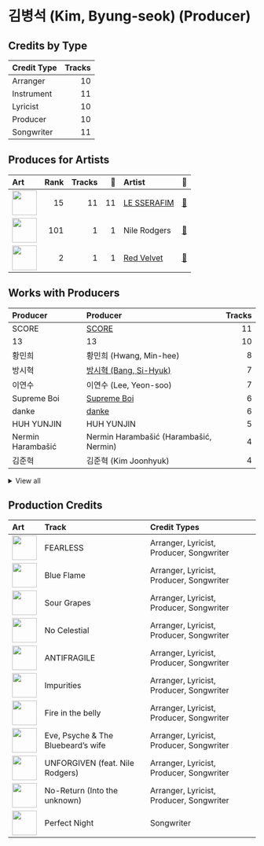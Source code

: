 # 김병석 (Kim, Byung-seok) (Producer)

## Credits by Type

| Credit Type | Tracks |
|:---|---:|
| Arranger | 10 |
| Instrument | 11 |
| Lyricist | 10 |
| Producer | 10 |
| Songwriter | 11 |

## Produces for Artists

| Art | Rank | Tracks | 💚 | Artist | 🔗 |
|:---|---:|---:|---:|:---|:---|
| <img src="https://i.scdn.co/image/ab6761610000e5eb73f96bdf146d008680149954" alt="" width="50" /> | 15 | 11 | 11 | [LE SSERAFIM](../../artists/le_sserafim/overview.md) | [🔗](https://open.spotify.com/artist/4SpbR6yFEvexJuaBpgAU5p) |
| <img src="https://i.scdn.co/image/6511b1fe261da3b6c6b69ae2aa771cfd307a18ae" alt="" width="50" /> | 101 | 1 | 1 | Nile Rodgers | [🔗](https://open.spotify.com/artist/3yDIp0kaq9EFKe07X1X2rz) |
| <img src="https://i.scdn.co/image/ab6761610000e5eb02a562ea6b1dc718394010ac" alt="" width="50" /> | 2 | 1 | 1 | [Red Velvet](../../artists/red_velvet/overview.md) | [🔗](https://open.spotify.com/artist/1z4g3DjTBBZKhvAroFlhOM) |

## Works with Producers

| Producer | Producer | Tracks |
|:---|:---|---:|
| SCORE | [SCORE](../score/overview.md) | 11 |
| 13 | 13 | 10 |
| 황민희 | 황민희 (Hwang, Min-hee) | 8 |
| 방시혁 | [방시혁 (Bang, Si-Hyuk)](../방시혁_(bang,_si-hyuk)/overview.md) | 7 |
| 이연수 | 이연수 (Lee, Yeon-soo) | 7 |
| Supreme Boi | [Supreme Boi](../supreme_boi/overview.md) | 6 |
| danke | [danke](../danke/overview.md) | 6 |
| HUH YUNJIN | HUH YUNJIN | 5 |
| Nermin Harambašić | Nermin Harambašić (Harambašić, Nermin) | 4 |
| 김준혁 | 김준혁 (Kim Joonhyuk) | 4 |


<details>
<summary>View all</summary>

| Producer | Producer | Tracks |
|:---|:---|---:|
| Kyler Niko | Kyler Niko | 4 |
| Chris Galland | Chris Galland | 3 |
| Paulina Cerrilla | Paulina Cerrilla | 3 |
| Manny Marroquin | [Manny Marroquin](../manny_marroquin/overview.md) | 3 |
| Ronnie Icon | Ronnie Icon | 3 |
| 김인형 | 김인형 (Kim, In Hyung) | 3 |
| Young Chance | Young Chance | 3 |
| Pontus Petersson | Pontus Petersson | 2 |
| BLVSH | BLVSH | 2 |
| 전부연 | 전부연 (Jeon, Bu-yeon) | 2 |
| JARO | JARO | 2 |
| Daniel "Obi" Klein | Daniel "Obi" Klein | 2 |
| Anne Judith Wik | Anne Judith Wik | 2 |
| Josefin Glenmark | Josefin Glenmark | 2 |
| 박상유 | 박상유 (Park, Sang-yu) | 2 |
| Sunshine | Sunshine | 2 |
| 김영현 | 김영현 (Kim, Young-hyun) | 2 |
| Nikolay Mohr | Nikolay Mohr | 2 |
| Jonna Hall | Jonna Hall | 2 |
| Arineh Karimi | Arineh Karimi | 2 |
| Tony Maserati | [Tony Maserati](../tony_maserati/overview.md) | 2 |
| 우민정 | 우민정 (Umin, Je-ong) | 2 |
| 이형석 | 이형석 (Lee, Hyung-seok) | 2 |
| Charli Taft | Charli Taft | 2 |
| Shorelle | Shorelle | 2 |
| BENJMN | BENJMN | 2 |
| Josh Gudwin | [Josh Gudwin](../josh_gudwin/overview.md) | 1 |
| Cazzi Opeia | Cazzi Opeia | 1 |
| James Reynolds | James Reynolds | 1 |
| Ninos Hanna | Ninos Hanna | 1 |
| Kayofkaj | Kayofkaj | 1 |
| Adam Hawkins | Adam Hawkins | 1 |
| Marcus Andersson | Marcus Andersson | 1 |
| Anders Gukko | Anders Gukko | 1 |
| 김채원 | 김채원 (Kim, Chae-won) | 1 |
| Max Thulin | Max Thulin | 1 |
| emmy kasai. | emmy kasai. | 1 |
| Lady V | Lady V | 1 |
| 양가영 | 양가영 (Yang, Gayoung) | 1 |
| Maggie Szabo | Maggie Szabo | 1 |
| Caroline Gerd Gustavsson | Caroline Gerd Gustavsson | 1 |
| Yang Ga | Yang Ga | 1 |
| Maia Wright | Maia Wright | 1 |
| Jorge Luis Perez, Jr. | Jorge Luis Perez, Jr. | 1 |
| Lauren Elizabeth Baker | Lauren Elizabeth Baker | 1 |
| 김현수 | 김현수 (Kim, Hyun-soo) | 1 |
| Nathalie Blue | Nathalie Blue | 1 |
| Shintaro Yasuda | Shintaro Yasuda | 1 |
| Believve | Believve | 1 |
| Hayes Kramer | Hayes Kramer | 1 |
| 조윤경 | [조윤경 (Jo, Yoon Kyung)](../조윤경_(jo,_yoon_kyung)/overview.md) | 1 |
| Isabella Lovestory | Isabella Lovestory | 1 |
| Niklas Jarelius Persson | Niklas Jarelius Persson | 1 |
| Makaila J Garcia | Makaila J Garcia | 1 |
| Julia Bognar Finnseter | Julia Bognar Finnseter | 1 |
| Lauren Aquilina | Lauren Aquilina | 1 |
| Belle | Belle | 1 |
| John Hanes | [John Hanes](../john_hanes/overview.md) | 1 |
| Gusten Dahlqvist | Gusten Dahlqvist | 1 |
| Bob Horn | Bob Horn | 1 |
| Zikai | Zikai | 1 |
| 김채아 | 김채아 (Kim, Chae-ah) | 1 |
| poutyface | poutyface | 1 |
| Duane Benjamin | Duane Benjamin | 1 |
| Glenda Proby | Glenda Proby | 1 |
| Abir | Abir | 1 |
| Destiny Rogers | Destiny Rogers | 1 |
| Kris Jana | Kris Jana | 1 |
| Feli Ferraro | Feli Ferraro | 1 |
| Amanda Ibanez | Amanda Ibanez | 1 |

</details>


## Production Credits

| Art | Track | Credit Types |
|:---|:---|:---|
| <img src="https://i.scdn.co/image/ab67616d0000b2739030184114911536d5f77555" alt="" width="50" /> | FEARLESS | Arranger, Lyricist, Producer, Songwriter |
| <img src="https://i.scdn.co/image/ab67616d0000b2739030184114911536d5f77555" alt="" width="50" /> | Blue Flame | Arranger, Lyricist, Producer, Songwriter |
| <img src="https://i.scdn.co/image/ab67616d0000b2739030184114911536d5f77555" alt="" width="50" /> | Sour Grapes | Arranger, Lyricist, Producer, Songwriter |
| <img src="https://i.scdn.co/image/ab67616d0000b273a991995542d50a691b9ae5be" alt="" width="50" /> | No Celestial | Arranger, Lyricist, Producer, Songwriter |
| <img src="https://i.scdn.co/image/ab67616d0000b273a991995542d50a691b9ae5be" alt="" width="50" /> | ANTIFRAGILE | Arranger, Lyricist, Producer, Songwriter |
| <img src="https://i.scdn.co/image/ab67616d0000b273a991995542d50a691b9ae5be" alt="" width="50" /> | Impurities | Arranger, Lyricist, Producer, Songwriter |
| <img src="https://i.scdn.co/image/ab67616d0000b273d71fd77b89d08bc1bda219c7" alt="" width="50" /> | Fire in the belly | Arranger, Lyricist, Producer, Songwriter |
| <img src="https://i.scdn.co/image/ab67616d0000b273d71fd77b89d08bc1bda219c7" alt="" width="50" /> | Eve, Psyche & The Bluebeard’s wife | Arranger, Lyricist, Producer, Songwriter |
| <img src="https://i.scdn.co/image/ab67616d0000b273d71fd77b89d08bc1bda219c7" alt="" width="50" /> | UNFORGIVEN (feat. Nile Rodgers) | Arranger, Lyricist, Producer, Songwriter |
| <img src="https://i.scdn.co/image/ab67616d0000b273d71fd77b89d08bc1bda219c7" alt="" width="50" /> | No-Return (Into the unknown) | Arranger, Lyricist, Producer, Songwriter |
| <img src="https://i.scdn.co/image/ab67616d0000b2735e352f6eccf8cb96d0b247cc" alt="" width="50" /> | Perfect Night | Songwriter |